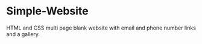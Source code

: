 # Simple-Website
HTML and CSS multi page blank website with email and phone number links and a gallery.
